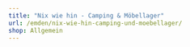 ```yaml
---
title: "Nix wie hin - Camping & Möbellager"
url: /emden/nix-wie-hin-camping-und-moebellager/
shop: Allgemein
---
```


